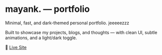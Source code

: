 # mayank. — portfolio

Minimal, fast, and dark-themed personal portfolio. jeeeeezzz

Built to showcase my projects, blogs, and thoughts — with clean UI, subtle animations, and a light/dark toggle.

🔗 [Live Site](https://actualmayank.github.io/)
